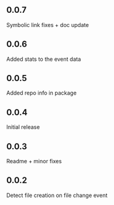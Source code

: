 0.0.7
-----
Symbolic link fixes + doc update

0.0.6
-----
Added stats to the event data

0.0.5
-----
Added repo info in package

0.0.4
-----
Initial release

0.0.3
-----
Readme + minor fixes

0.0.2
-----
Detect file creation on file change event

